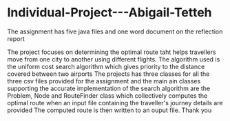 # Individual-Project---Abigail-Tetteh
The assignment has five java files and one word document on the reflection report

The project focuses on determining the optimal route taht helps travellers move from one city to another using different flights.
The algorithm used is the uniform cost search algorithm which gives priority to the distance covered between two airports 
The projects has three classes for all the three csv files provided for the assignment and the main ain classes supporting the accurate implementation of the search 
algorithm are the Problem, Node and RouteFinder class which collectively computes the optimal route when an input file containing the traveller's journey details are provided
The computed route is then written to an ouput file. Thank you

